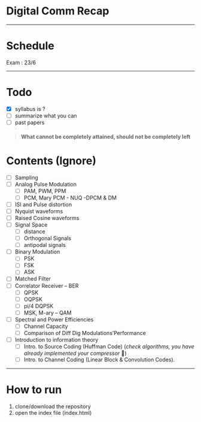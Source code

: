 # Digital Comm Recap
---

# Schedule
Exam  : 23/6

---

# Todo

* [x] syllabus is ?
* [ ] summarize what you can
* [ ] past papers

> #### What cannot be completely attained, should not be completely left

# Contents (Ignore)
* [ ] Sampling
* [ ] Analog Pulse Modulation
  * [ ] PAM, PWM, PPM
  * [ ] PCM, Mary PCM - NUQ -DPCM & DM
* [ ] ISI and Pulse distortion
* [ ] Nyquist waveforms
* [ ] Raised Cosine waveforms
* [ ] Signal Space
  * [ ] distance
  * [ ] Orthogonal Signals
  * [ ] antipodal signals
* [ ] Binary Modulation
  * [ ] PSK
  * [ ] FSK
  * [ ] ASK
* [ ] Matched Filter
* [ ] Correlator Receiver – BER
  * [ ] QPSK
  * [ ] OQPSK
  * [ ] pi/4 DQPSK
  * [ ] MSK, M-ary – QAM
* [ ] Spectral and Power Efficiencies
  * [ ] Channel Capacity
  * [ ] Comparison of Diff Dig Modulations’Performance
* [ ] Introduction to information theory
  * [ ] Intro. to Source Coding (Huffman Code) (_check algorithms, you have already implemented your compressor_  👏)
  * [ ] Intro. to Channel Coding (Linear Block & Convolution Codes).

---
# How to run
1. clone/download the repository
2. open the index file (index.html)
